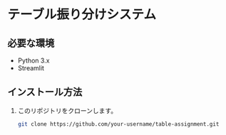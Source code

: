 # テーブル振り分けシステム

## 必要な環境
- Python 3.x
- Streamlit

## インストール方法
1. このリポジトリをクローンします。
   ```bash
   git clone https://github.com/your-username/table-assignment.git
